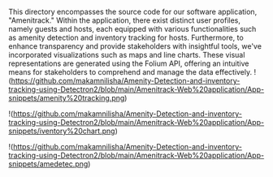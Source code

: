 
This directory encompasses the source code for our software application, "Amenitrack." Within the application, there exist distinct user profiles, namely guests and hosts, each equipped with various functionalities such as amenity detection and inventory tracking for hosts. Furthermore, to enhance transparency and provide stakeholders with insightful tools, we've incorporated visualizations such as maps and line charts. These visual representations are generated using the Folium API, offering an intuitive means for stakeholders to comprehend and manage the data effectively.
!(https://github.com/makamnilisha/Amenity-Detection-and-inventory-tracking-using-Detectron2/blob/main/Amenitrack-Web%20application/App-snippets/amenity%20tracking.png)

!(https://github.com/makamnilisha/Amenity-Detection-and-inventory-tracking-using-Detectron2/blob/main/Amenitrack-Web%20application/App-snippets/iventory%20chart.png)

!(https://github.com/makamnilisha/Amenity-Detection-and-inventory-tracking-using-Detectron2/blob/main/Amenitrack-Web%20application/App-snippets/amedetec.png)
